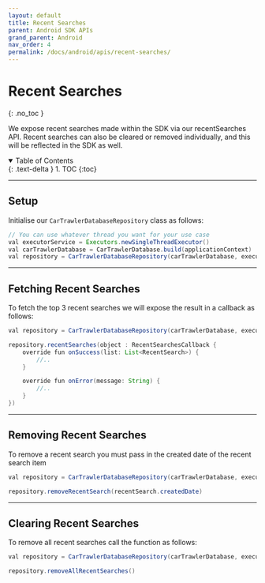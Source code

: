 ```yaml
---
layout: default
title: Recent Searches
parent: Android SDK APIs
grand_parent: Android
nav_order: 4
permalink: /docs/android/apis/recent-searches/
---
```


# Recent Searches
{: .no_toc }

We expose recent searches made within the SDK via our recentSearches API. Recent searches can also be cleared or removed individually, and this will be reflected in the SDK as well.

<details open markdown="block">
  <summary>
    Table of Contents
  </summary>
  {: .text-delta }
1. TOC
{:toc}
</details>

---

## Setup

Initialise our ``CarTrawlerDatabaseRepository`` class as follows:

```java
// You can use whatever thread you want for your use case
val executorService = Executors.newSingleThreadExecutor() 
val carTrawlerDatabase = CarTrawlerDatabase.build(applicationContext)
val repository = CarTrawlerDatabaseRepository(carTrawlerDatabase, executorService)
````
---

## Fetching Recent Searches 
To fetch the top 3 recent searches we will expose the result in a callback as follows:

```java
val repository = CarTrawlerDatabaseRepository(carTrawlerDatabase, executorService)

repository.recentSearches(object : RecentSearchesCallback {
    override fun onSuccess(list: List<RecentSearch>) {
        //..
    }

    override fun onError(message: String) {
        //..
    }
})
````
---

## Removing Recent Searches

To remove a recent search you must pass in the created date of the recent search item

```java
val repository = CarTrawlerDatabaseRepository(carTrawlerDatabase, executorService)

repository.removeRecentSearch(recentSearch.createdDate)
````

---

## Clearing Recent Searches

To remove all recent searches call the function as follows:

```java
val repository = CarTrawlerDatabaseRepository(carTrawlerDatabase, executorService)

repository.removeAllRecentSearches()
````
